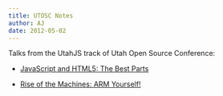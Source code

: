 ```yaml
--- 
title: UTOSC Notes
author: AJ
date: 2012-05-02
---
```


Talks from the UtahJS track of Utah Open Source Conference:

  * [JavaScript and HTML5: The Best Parts](https://gist.github.com/2568229)

  * [Rise of the Machines: ARM Yourself!](https://gist.github.com/2568235)
